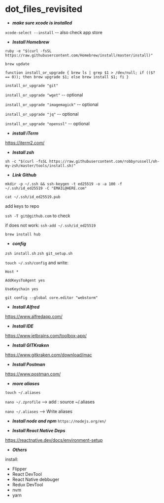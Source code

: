 # dot_files_revisited

- ***make sure xcode is installed***

```xcode-select --install``` -- also check app store

- ***Install Homebrew***

```ruby -e "$(curl -fsSL https://raw.githubusercontent.com/Homebrew/install/master/install)"```



```brew update```



```function install_or_upgrade { brew ls | grep $1 > /dev/null; if (($? == 0)); then brew upgrade $1; else brew install $1; fi }```

```install_or_upgrade "git"```

```install_or_upgrade "wget"``` -- optional

```install_or_upgrade "imagemagick"``` -- optional

```install_or_upgrade "jq"``` -- optional

```install_or_upgrade "openssl"``` -- optional

- ***install iTerm***

https://iterm2.com/

- ***Install zsh***

```sh -c "$(curl -fsSL https://raw.githubusercontent.com/robbyrussell/oh-my-zsh/master/tools/install.sh)"```

- ***Link Github***

```mkdir -p ~/.ssh && ssh-keygen -t ed25519 -o -a 100 -f ~/.ssh/id_ed25519 -C "EMAIL@HERE.com"```

```cat ~/.ssh/id_ed25519.pub```

add keys to repo

```ssh -T git@github.com``` to check

if does not work: ```ssh-add ~/.ssh/id_ed25519```

```brew install hub```

- ***config***

```zsh install.sh```
```zsh git_setup.sh```


```touch ~/.ssh/config``` and write:


```Host *```
  
```AddKeysToAgent yes```
  
```UseKeychain yes```

```git config --global core.editor "webstorm"```

- ***Install Alfred*** 

https://www.alfredapp.com/

- ***Install IDE*** 

https://www.jetbrains.com/toolbox-app/


- ***Install GITKraken*** 

https://www.gitkraken.com/download/mac


- ***Install Postman*** 

https://www.postman.com/


- ***more aliases***

```touch ~/.aliases```

```nano ~/.zprofile```  --> add : source ~/.aliases

```nano ~/.aliases```  --> Write aliases


- ***Install node and npm***
```https://nodejs.org/en/```

- ***Install React Native Deps***

https://reactnative.dev/docs/environment-setup

- ***Others***

install:
- Flipper
- React DevTool
- React Native debbuger
- Redux DevTool
- nvm
- yarn
